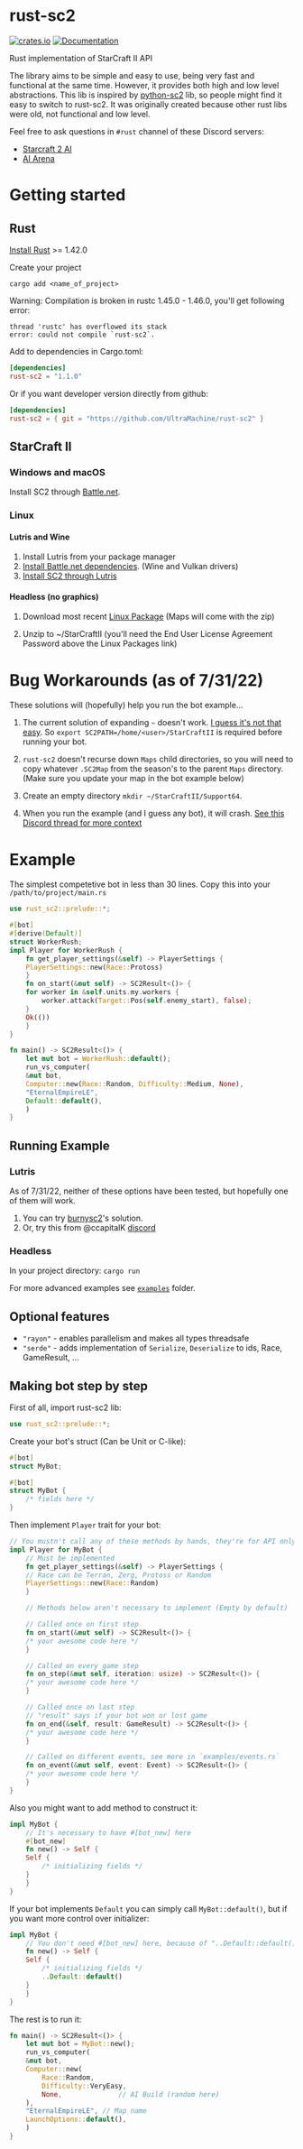 # rust-sc2
[![crates.io](https://img.shields.io/crates/v/rust-sc2.svg)](https://crates.io/crates/rust-sc2)
[![Documentation](https://docs.rs/rust-sc2/badge.svg)](https://docs.rs/rust-sc2)

Rust implementation of StarCraft II API

The library aims to be simple and easy to use, being very fast and functional at the same time. However, it provides both high and low level abstractions. This lib is inspired by [python-sc2](https://github.com/BurnySc2/python-sc2) lib, so people might find it easy to switch to rust-sc2. It was originally created because other rust libs were old, not functional and low level.

Feel free to ask questions in `#rust` channel of these Discord servers:
- [Starcraft 2 AI](https://discord.gg/Emm5Ztz)
- [AI Arena](https://discord.gg/yDBzbtC)

# Getting started
## Rust
[Install Rust](https://www.rust-lang.org/tools/install) >= 1.42.0

Create your project

`cargo add <name_of_project>`

Warning: Compilation is broken in rustc 1.45.0 - 1.46.0, you'll get following error:
```
thread 'rustc' has overflowed its stack
error: could not compile `rust-sc2`.
```

Add to dependencies in Cargo.toml:
```toml
[dependencies]
rust-sc2 = "1.1.0"
```
Or if you want developer version directly from github:
```toml
[dependencies]
rust-sc2 = { git = "https://github.com/UltraMachine/rust-sc2" }
```



## StarCraft II

### Windows and macOS

Install SC2 through [Battle.net](https://www.blizzard.com/en-us/apps/battle.net/desktop).

### Linux

#### Lutris and Wine

1. Install Lutris from your package manager
2. [Install Battle.net dependencies](https://github.com/lutris/docs/blob/master/Battle.Net.md). (Wine and Vulkan drivers)
3. [Install SC2 through Lutris](https://lutris.net/games/starcraft-ii/)

#### Headless (no graphics)

1. Download most recent [Linux Package](https://github.com/Blizzard/s2client-proto#linux-packages) (Maps will come with the zip)

2. Unzip to ~/StarCraftII (you'll need the End User License Agreement Password above the Linux Packages link)

# Bug Workarounds (as of 7/31/22)

These solutions will (hopefully) help you run the bot example...

1. The current solution of expanding `~` doesn't work. [I guess it's not that easy](https://stackoverflow.com/questions/54267608/expand-tilde-in-rust-path-idiomatically). So `export SC2PATH=/home/<user>/StarCraftII` is required before running your bot.

2. `rust-sc2` doesn't recurse down `Maps` child directories, so you will need to copy whatever `.SC2Map` from the season's to the parent `Maps` directory. (Make sure you update your map in the bot example below)

3. Create an empty directory `mkdir ~/StarCraftII/Support64`.

4. When you run the example (and I guess any bot), it will crash. [See this Discord thread for more context](https://discord.com/channels/350289306763657218/593190548165099524/1003452454492442664)



# Example
The simplest competetive bot in less than 30 lines. Copy this into your `/path/to/project/main.rs`
```rust
use rust_sc2::prelude::*;

#[bot]
#[derive(Default)]
struct WorkerRush;
impl Player for WorkerRush {
	fn get_player_settings(&self) -> PlayerSettings {
	PlayerSettings::new(Race::Protoss)
	}
	fn on_start(&mut self) -> SC2Result<()> {
	for worker in &self.units.my.workers {
		worker.attack(Target::Pos(self.enemy_start), false);
	}
	Ok(())
	}
}

fn main() -> SC2Result<()> {
	let mut bot = WorkerRush::default();
	run_vs_computer(
	&mut bot,
	Computer::new(Race::Random, Difficulty::Medium, None),
	"EternalEmpireLE",
	Default::default(),
	)
}
```

## Running Example
### Lutris
As of 7/31/22, neither of these options have been tested, but hopefully one of them will work.
1. You can try [burnysc2](https://github.com/BurnySc2/python-sc2/blob/develop/README.md#wine-and-lutris)'s solution.
2. Or, try this from @ccapitalK [discord](https://discord.com/channels/350289306763657218/593190548165099524/1003476239308292138)

### Headless
In your project directory:
`cargo run`


For more advanced examples see [`examples`](https://github.com/UltraMachine/rust-sc2/tree/master/examples) folder.

## Optional features
- `"rayon"` - enables parallelism and makes all types threadsafe
- `"serde"` - adds implementation of `Serialize`, `Deserialize` to ids, Race, GameResult, ...

## Making bot step by step
First of all, import rust-sc2 lib:
```rust
use rust_sc2::prelude::*;
```
Create your bot's struct (Can be Unit or C-like):
```rust
#[bot]
struct MyBot;
```
```rust
#[bot]
struct MyBot {
	/* fields here */
}
```
Then implement `Player` trait for your bot:
```rust
// You mustn't call any of these methods by hands, they're for API only
impl Player for MyBot {
	// Must be implemented
	fn get_player_settings(&self) -> PlayerSettings {
	// Race can be Terran, Zerg, Protoss or Random
	PlayerSettings::new(Race::Random)
	}

	// Methods below aren't necessary to implement (Empty by default)

	// Called once on first step
	fn on_start(&mut self) -> SC2Result<()> {
	/* your awesome code here */
	}

	// Called on every game step
	fn on_step(&mut self, iteration: usize) -> SC2Result<()> {
	/* your awesome code here */
	}

	// Called once on last step
	// "result" says if your bot won or lost game
	fn on_end(&self, result: GameResult) -> SC2Result<()> {
	/* your awesome code here */
	}

	// Called on different events, see more in `examples/events.rs`
	fn on_event(&mut self, event: Event) -> SC2Result<()> {
	/* your awesome code here */
	}
}
```
Also you might want to add method to construct it:
```rust
impl MyBot {
	// It's necessary to have #[bot_new] here
	#[bot_new]
	fn new() -> Self {
	Self {
		/* initializing fields */
	}
	}
}
```
If your bot implements `Default` you can simply call `MyBot::default()`, but if you want more control over initializer:
```rust
impl MyBot {
	// You don't need #[bot_new] here, because of "..Default::default()"
	fn new() -> Self {
	Self {
		/* initializing fields */
		..Default::default()
	}
	}
}
```
The rest is to run it:
```rust
fn main() -> SC2Result<()> {
	let mut bot = MyBot::new();
	run_vs_computer(
	&mut bot,
	Computer::new(
		Race::Random,
		Difficulty::VeryEasy,
		None,              // AI Build (random here)
	),
	"EternalEmpireLE", // Map name
	LaunchOptions::default(),
	)
}
```
